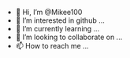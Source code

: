 - 👋 Hi, I’m @Mikee100
- 👀 I’m interested in github ...
- 🌱 I’m currently learning ...
- 💞️ I’m looking to collaborate on ...
- 📫 How to reach me ...

<!---
Mikee100/Mikee100 is a ✨ special ✨ repository because its `README.md` (this file) appears on your GitHub profile.
You can click the Preview link to take a look at your changes.
--->
